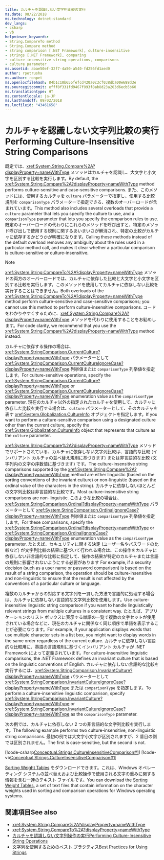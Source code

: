 ```yaml
---
title: カルチャを認識しない文字列比較の実行
ms.date: 08/22/2018
ms.technology: dotnet-standard
dev_langs:
- csharp
- vb
helpviewer_keywords:
- String.CompareTo method
- String.Compare method
- string comparison [.NET Framework], culture-insensitive
- strings [.NET Framework], comparing
- culture-insensitive string operations, comparisons
- culture parameter
ms.assetid: abae50ef-32f7-4a50-a540-fd256fd1aed0
author: rpetrusha
ms.author: ronpet
ms.openlocfilehash: 84b1c10b655fefcd420a0c3cf038dba00e688d3e
ms.sourcegitcommit: efff8f331fd9467f093f8ab8d23a203d6ecb5b60
ms.translationtype: HT
ms.contentlocale: ja-JP
ms.lasthandoff: 09/02/2018
ms.locfileid: "43461658"
---
```

# <a name="performing-culture-insensitive-string-comparisons"></a><span data-ttu-id="502a4-102">カルチャを認識しない文字列比較の実行</span><span class="sxs-lookup"><span data-stu-id="502a4-102">Performing Culture-Insensitive String Comparisons</span></span>
<span data-ttu-id="502a4-103">既定では、<xref:System.String.Compare%2A?displayProperty=nameWithType> メソッドはカルチャを認識し、大文字と小文字を区別する比較を実行します。</span><span class="sxs-lookup"><span data-stu-id="502a4-103">By default, the <xref:System.String.Compare%2A?displayProperty=nameWithType> method performs culture-sensitive and case-sensitive comparisons.</span></span> <span data-ttu-id="502a4-104">また、このメソッドには、使用するカルチャを `culture` パラメーターで指定し、使用する比較規則を `comparisonType` パラメーターで指定できる、複数のオーバーロードが含まれています。</span><span class="sxs-lookup"><span data-stu-id="502a4-104">This method also includes several overloads that provide a `culture` parameter that lets you specify the culture to use, and a `comparisonType` parameter that lets you specify the comparison rules to use.</span></span> <span data-ttu-id="502a4-105">既定のオーバーロードの代わりにこれらのメソッドを呼び出すと、特定のメソッド呼び出しで使用する規則に関するあいまいさが解消され、特定の比較がカルチャに依存するかどうかが明確になります。</span><span class="sxs-lookup"><span data-stu-id="502a4-105">Calling these methods instead of the default overload removes any ambiguity about the rules used in a particular method call, and makes it clear whether a particular comparison is culture-sensitive or culture-insensitive.</span></span>  
  
> [!NOTE]
>  <span data-ttu-id="502a4-106"><xref:System.String.CompareTo%2A?displayProperty=nameWithType> メソッドの両方のオーバーロードでは、カルチャに依存した比較と大文字と小文字を区別する比較を実行します。このメソッドを使用してカルチャに依存しない比較を実行することはできません。</span><span class="sxs-lookup"><span data-stu-id="502a4-106">Both overloads of the <xref:System.String.CompareTo%2A?displayProperty=nameWithType> method perform culture-sensitive and case-sensitive comparisons; you cannot use this method to perform culture-insensitive comparisons.</span></span> <span data-ttu-id="502a4-107">コードをわかりやすくするために、<xref:System.String.Compare%2A?displayProperty=nameWithType> メソッドを代わりに使用することをお勧めします。</span><span class="sxs-lookup"><span data-stu-id="502a4-107">For code clarity, we recommend that you use the <xref:System.String.Compare%2A?displayProperty=nameWithType> method instead.</span></span>  
  
 <span data-ttu-id="502a4-108">カルチャに依存する操作の場合は、<xref:System.StringComparison.CurrentCulture?displayProperty=nameWithType> パラメーターとして <xref:System.StringComparison.CurrentCultureIgnoreCase?displayProperty=nameWithType> 列挙値または `comparisonType` 列挙値を指定します。</span><span class="sxs-lookup"><span data-stu-id="502a4-108">For culture-sensitive operations, specify the <xref:System.StringComparison.CurrentCulture?displayProperty=nameWithType> or <xref:System.StringComparison.CurrentCultureIgnoreCase?displayProperty=nameWithType> enumeration value as the `comparisonType` parameter.</span></span> <span data-ttu-id="502a4-109">現在のカルチャ以外の指定されたカルチャを使用して、カルチャに依存した比較を実行する場合は、`culture` パラメーターとして、そのカルチャを表す <xref:System.Globalization.CultureInfo> オブジェクトを指定します。</span><span class="sxs-lookup"><span data-stu-id="502a4-109">If you want to perform a culture-sensitive comparison using a designated culture other than the current culture, specify the <xref:System.Globalization.CultureInfo> object that represents that culture as the `culture` parameter.</span></span>  
  
 <span data-ttu-id="502a4-110"><xref:System.String.Compare%2A?displayProperty=nameWithType> メソッドでサポートされている、カルチャに依存しない文字列比較は、言語的な比較 (インバリアント カルチャの並べ替え規則に基づきます) または非言語的な比較 (文字列内の文字の序数値に基づきます) です。</span><span class="sxs-lookup"><span data-stu-id="502a4-110">The culture-insensitive string comparisons supported by the <xref:System.String.Compare%2A?displayProperty=nameWithType> method are either linguistic (based on the sorting conventions of the invariant culture) or non-linguistic (based on the ordinal value of the characters in the string).</span></span> <span data-ttu-id="502a4-111">カルチャに依存しないほとんどの文字列比較は非言語的な比較です。</span><span class="sxs-lookup"><span data-stu-id="502a4-111">Most culture-insensitive string comparisons are non-linguistic.</span></span> <span data-ttu-id="502a4-112">このような比較の場合は、<xref:System.StringComparison.Ordinal?displayProperty=nameWithType> パラメーターとして <xref:System.StringComparison.OrdinalIgnoreCase?displayProperty=nameWithType> 列挙値または `comparisonType` 列挙値を指定します。</span><span class="sxs-lookup"><span data-stu-id="502a4-112">For these comparisons, specify the <xref:System.StringComparison.Ordinal?displayProperty=nameWithType> or <xref:System.StringComparison.OrdinalIgnoreCase?displayProperty=nameWithType> enumeration value as the `comparisonType` parameter.</span></span> <span data-ttu-id="502a4-113">たとえば、セキュリティに関する決定 (ユーザー名やパスワードの比較など) が文字列比較の結果に基づいて行われる場合は、この操作をカルチャに依存しない非言語的な比較に指定して、操作の結果が特定のカルチャまたは言語の規則に影響されないようにする必要があります </span><span class="sxs-lookup"><span data-stu-id="502a4-113">For example, if a security decision (such as a user name or password comparison) is based on the result of a string comparison, the operation should be culture-insensitive and non-linguistic to ensure that the result is not affected by the conventions of a particular culture or language.</span></span>  
  
 <span data-ttu-id="502a4-114">複数のカルチャからの対応する文字列を一貫した方法で言語的に処理する場合は、カルチャに依存しない言語的な文字列比較を使用します。</span><span class="sxs-lookup"><span data-stu-id="502a4-114">Use culture-insensitive linguistic string comparison if you want to handle linguistically relevant strings from multiple cultures in a consistent way.</span></span> <span data-ttu-id="502a4-115">たとえば、アプリケーションのリスト ボックスに表示する単語の一覧で複数の文字セットが使用されている場合などに、現在のカルチャに関係なく同じ順序で単語を表示することが必要になります。</span><span class="sxs-lookup"><span data-stu-id="502a4-115">For example, if your application displays words that use multiple character sets in a list box, you might want to display words in the same order regardless of the current culture.</span></span> <span data-ttu-id="502a4-116">カルチャに依存しない言語的な比較用に、英語の言語規則に基づくインバリアント カルチャが .NET Framework によって定義されています。</span><span class="sxs-lookup"><span data-stu-id="502a4-116">For culture-insensitive linguistic comparisons, the .NET Framework defines an invariant culture that is based on the linguistic conventions of English.</span></span> <span data-ttu-id="502a4-117">カルチャに依存しない言語的な比較を実行するには、<xref:System.StringComparison.InvariantCulture?displayProperty=nameWithType> パラメーターとして <xref:System.StringComparison.InvariantCultureIgnoreCase?displayProperty=nameWithType> または `comparisonType` を指定します。</span><span class="sxs-lookup"><span data-stu-id="502a4-117">To perform a culture-insensitive linguistic comparison, specify <xref:System.StringComparison.InvariantCulture?displayProperty=nameWithType> or <xref:System.StringComparison.InvariantCultureIgnoreCase?displayProperty=nameWithType> as the `comparisonType` parameter.</span></span>  
  
 <span data-ttu-id="502a4-118">次の例では、カルチャに依存しない 2 つの非言語的な文字列比較を実行します。</span><span class="sxs-lookup"><span data-stu-id="502a4-118">The following example performs two culture-insensitive, non-linguistic string comparisons.</span></span> <span data-ttu-id="502a4-119">最初の例では大文字小文字が区別されますが、2 番目の例では区別されません。</span><span class="sxs-lookup"><span data-stu-id="502a4-119">The first is case-sensitive, but the second is not.</span></span>  
  
 [!code-csharp[Conceptual.Strings.CultureInsensitiveComparison#1](../../../samples/snippets/csharp/VS_Snippets_CLR/conceptual.strings.cultureinsensitivecomparison/cs/cultureinsensitive1.cs#1)]
 [!code-vb[Conceptual.Strings.CultureInsensitiveComparison#1](../../../samples/snippets/visualbasic/VS_Snippets_CLR/conceptual.strings.cultureinsensitivecomparison/vb/cultureinsensitive1.vb#1)]  

<span data-ttu-id="502a4-120">[Sorting Weight Tables](https://www.microsoft.com/en-us/download/details.aspx?id=10921) をダウンロードできます。これは、Windows オペレーティング システムの並べ替えおよび比較操作で使用される文字の重みに関する情報を含む一連のテキスト ファイルです。</span><span class="sxs-lookup"><span data-stu-id="502a4-120">You can download the [Sorting Weight Tables](https://www.microsoft.com/en-us/download/details.aspx?id=10921), a set of text files that contain information on the character weights used in sorting and comparison operations for Windows operating systems.</span></span>

## <a name="see-also"></a><span data-ttu-id="502a4-121">関連項目</span><span class="sxs-lookup"><span data-stu-id="502a4-121">See also</span></span>

- <xref:System.String.Compare%2A?displayProperty=nameWithType>  
- <xref:System.String.CompareTo%2A?displayProperty=nameWithType>  
- [<span data-ttu-id="502a4-122">カルチャを認識しない文字列操作の実行</span><span class="sxs-lookup"><span data-stu-id="502a4-122">Performing Culture-Insensitive String Operations</span></span>](../../../docs/standard/globalization-localization/performing-culture-insensitive-string-operations.md)  
- [<span data-ttu-id="502a4-123">文字列を使用するためのベスト プラクティス</span><span class="sxs-lookup"><span data-stu-id="502a4-123">Best Practices for Using Strings</span></span>](../../../docs/standard/base-types/best-practices-strings.md)
